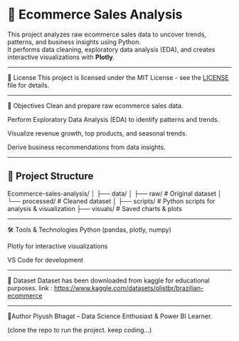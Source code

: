 # 🛒 Ecommerce Sales Analysis

This project analyzes raw ecommerce sales data to uncover trends, patterns, and business insights using Python.  
It performs data cleaning, exploratory data analysis (EDA), and creates interactive visualizations with **Plotly**.

---

📜 License
This project is licensed under the MIT License - see the [LICENSE](LICENSE) file for details.

---

🎯 Objectives
Clean and prepare raw ecommerce sales data.

Perform Exploratory Data Analysis (EDA) to identify patterns and trends.

Visualize revenue growth, top products, and seasonal trends.

Derive business recommendations from data insights.

---

## 📂 Project Structure
Ecommerce-sales-analysis/
│
├── data/
│ ├── raw/ # Original dataset
│ └── processed/ # Cleaned dataset
│
├── scripts/ # Python scripts for analysis & visualization
├── visuals/ # Saved charts & plots

---

🛠️ Tools & Technologies
Python (pandas, plotly, numpy)

Plotly for interactive visualizations

VS Code for development

---

📌 Dataset
Dataset has been downloaded from kaggle for educational purposes. 
link : https://www.kaggle.com/datasets/olistbr/brazilian-ecommerce

---

👤Author
Piyush Bhagat – Data Science Enthusiast & Power BI Learner.

(clone the repo to run the project. keep coding...)

